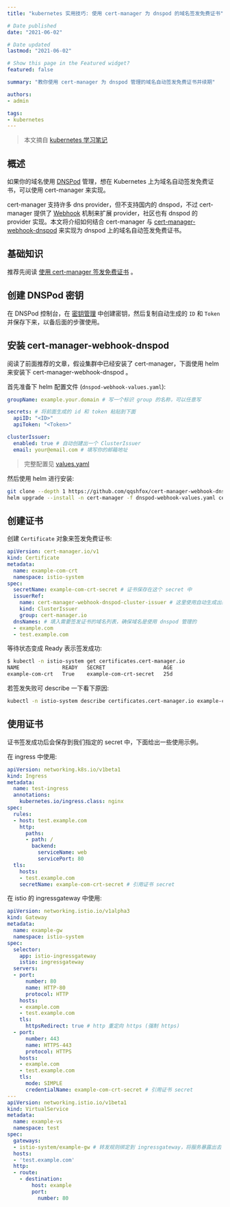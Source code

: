 ```yaml
---
title: "kubernetes 实用技巧: 使用 cert-manager 为 dnspod 的域名签发免费证书"

# Date published
date: "2021-06-02"

# Date updated
lastmod: "2021-06-02"

# Show this page in the Featured widget?
featured: false

summary: "教你使用 cert-manager 为 dnspod 管理的域名自动签发免费证书并续期"

authors:
- admin

tags:
- kubernetes
---
```


> 本文摘自 [kubernetes 学习笔记](https://imroc.cc/k8s/trick/kubecm/)

## 概述

如果你的域名使用 [DNSPod](https://docs.dnspod.cn/) 管理，想在 Kubernetes 上为域名自动签发免费证书，可以使用 cert-manager 来实现。

cert-manager 支持许多 dns provider，但不支持国内的 dnspod，不过 cert-manager 提供了 [Webhook](https://cert-manager.io/docs/concepts/webhook/) 机制来扩展 provider，社区也有 dnspod 的 provider 实现。本文将介绍如何结合 cert-manager 与 [cert-manager-webhook-dnspod](https://github.com/qqshfox/cert-manager-webhook-dnspod) 来实现为 dnspod 上的域名自动签发免费证书。

## 基础知识

推荐先阅读  [使用 cert-manager 签发免费证书](https://imroc.cc/k8s/trick/sign-free-certs-with-cert-manager/) 。

## 创建 DNSPod 密钥

在 DNSPod 控制台，在 [密钥管理](https://console.dnspod.cn/account/token) 中创建密钥，然后复制自动生成的 `ID` 和 `Token` 并保存下来，以备后面的步骤使用。

## 安装 cert-manager-webhook-dnspod

阅读了前面推荐的文章，假设集群中已经安装了 cert-manager，下面使用 helm 来安装下 cert-manager-webhook-dnspod 。

首先准备下 helm 配置文件 (`dnspod-webhook-values.yaml`):

```yaml
groupName: example.your.domain # 写一个标识 group 的名称，可以任意写

secrets: # 将前面生成的 id 和 token 粘贴到下面
  apiID: "<ID>"
  apiToken: "<Token>"

clusterIssuer:
  enabled: true # 自动创建出一个 ClusterIssuer
  email: your@email.com # 填写你的邮箱地址
```

> 完整配置见 [values.yaml](https://github.com/qqshfox/cert-manager-webhook-dnspod/blob/master/deploy/cert-manager-webhook-dnspod/values.yaml)

然后使用 helm 进行安装:

```bash
git clone --depth 1 https://github.com/qqshfox/cert-manager-webhook-dnspod.git
helm upgrade --install -n cert-manager -f dnspod-webhook-values.yaml cert-manager-webhook-dnspod ./cert-manager-webhook-dnspod/deploy/cert-manager-webhook-dnspod
```

## 创建证书

创建 `Certificate` 对象来签发免费证书:

```yaml
apiVersion: cert-manager.io/v1
kind: Certificate
metadata:
  name: example-com-crt
  namespace: istio-system
spec:
  secretName: example-com-crt-secret # 证书保存在这个 secret 中
  issuerRef:
    name: cert-manager-webhook-dnspod-cluster-issuer # 这里使用自动生成出来的 ClusterIssuer
    kind: ClusterIssuer
    group: cert-manager.io
  dnsNames: # 填入需要签发证书的域名列表，确保域名是使用 dnspod 管理的
  - example.com
  - test.example.com
```

等待状态变成 Ready 表示签发成功:

```bash
$ kubectl -n istio-system get certificates.cert-manager.io
NAME              READY   SECRET                   AGE
example-com-crt   True    example-com-crt-secret   25d
```

若签发失败可 describe 一下看下原因:

```bash
kubectl -n istio-system describe certificates.cert-manager.io example-com-crt
```

## 使用证书

证书签发成功后会保存到我们指定的 secret 中，下面给出一些使用示例。

在 ingress 中使用:

```yaml
apiVersion: networking.k8s.io/v1beta1
kind: Ingress
metadata:
  name: test-ingress
  annotations:
    kubernetes.io/ingress.class: nginx
spec:
  rules:
  - host: test.example.com
    http:
      paths:
      - path: /
        backend:
          serviceName: web
          servicePort: 80
  tls:
    hosts:
    - test.example.com
    secretName: example-com-crt-secret # 引用证书 secret
```

在 istio 的 ingressgateway 中使用:

```yaml
apiVersion: networking.istio.io/v1alpha3
kind: Gateway
metadata:
  name: example-gw
  namespace: istio-system
spec:
  selector:
    app: istio-ingressgateway
    istio: ingressgateway
  servers:
  - port:
      number: 80
      name: HTTP-80
      protocol: HTTP
    hosts:
    - example.com
    - test.example.com
    tls:
      httpsRedirect: true # http 重定向 https (强制 https)
  - port:
      number: 443
      name: HTTPS-443
      protocol: HTTPS
    hosts:
    - example.com
    - test.example.com
    tls:
      mode: SIMPLE
      credentialName: example-com-crt-secret # 引用证书 secret
---
apiVersion: networking.istio.io/v1beta1
kind: VirtualService
metadata:
  name: example-vs
  namespace: test
spec:
  gateways:
  - istio-system/example-gw # 转发规则绑定到 ingressgateway，将服务暴露出去
  hosts:
  - 'test.example.com'
  http:
  - route:
    - destination:
        host: example
        port:
          number: 80
```